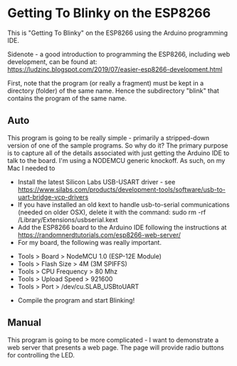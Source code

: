 # Getting To Blinky on the ESP8266

This is "Getting To Blinky" on the ESP8266 using the Arduino programming IDE.

Sidenote - a good introduction to programming the ESP8266, including web development, can be found at:
https://ludzinc.blogspot.com/2019/07/easier-esp8266-development.html

First, note that the program (or really a fragment) must be kept in a directory (folder)
of the same name.  Hence the subdirectory "blink" that contains the program
of the same name.

## Auto
This program is going to be really simple - primarily a stripped-down version
of one of the sample programs.  So why do it?  The primary purpose is to capture all
of the details associated with just getting the Arduino IDE to talk to the board.
I'm using a NODEMCU generic knockoff.  As such, on my Mac I needed to
* Install the latest Silicon Labs USB-USART driver - see 
https://www.silabs.com/products/development-tools/software/usb-to-uart-bridge-vcp-drivers
* If you have installed an old kext to handle usb-to-serial communications (needed on
older OSX), delete it with the command:
sudo rm -rf /Library/Extensions/usbserial.kext
* Add the ESP8266 board to the Arduino IDE following the instructions at 
https://randomnerdtutorials.com/esp8266-web-server/
* For my board, the following was really important.
- Tools > Board > NodeMCU 1.0 (ESP-12E Module) 
- Tools > Flash Size > 4M (3M SPIFFS) 
- Tools > CPU Frequency > 80 Mhz 
- Tools > Upload Speed > 921600 
- Tools > Port > /dev/cu.SLAB_USBtoUART 
* Compile the program and start Blinking!

## Manual
This program is going to be more complicated - I want to demonstrate a web server that presents a 
web page.  The page will provide radio buttons for controlling the LED.
